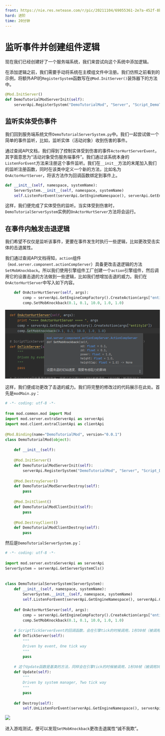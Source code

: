 ```yaml
---
front: https://nie.res.netease.com/r/pic/20211104/69055361-2e7a-452f-8b1a-f23e1262a03a.jpg
hard: 进阶
time: 20分钟
---
```


# 监听事件并创建组件逻辑

现在我们已经创建好了一个服务端系统，我们来尝试向这个系统中添加逻辑。

在添加逻辑之前，我们需要手动将系统在主模组文件中注册。我们仿照之前看到的示例，将额外API的`RegisterSystem`函数写在`@Mod.InitServer()`装饰器下的方法中。

```python
@Mod.InitServer()
def DemoTutorialModServerInit(self):
    serverApi.RegisterSystem("DemoTutorialMod", "Server", "Script_DemoTutorialMod.DemoTutorialServerSystem.DemoTutorialServerSystem")

```

## 监听实体受伤事件

我们回到服务端系统文件`DemoTutorialServerSystem.py`中。我们一起尝试做一个简单的事件监听，比如，监听实体（活动对象）收到伤害的事件。

通过查阅API文档，我们得到了控制实体受到伤害的事件`ActorHurtServerEvent`，其字面意思为“活动对象受伤服务端事件”。我们通过该系统本身的`ListenForEvent`方法来注册这个事件监听。我们在`__init__`方法的末尾加入我们的监听注册函数，同时在该类中定义一个新的方法，比如名为`OnActorHurtServer`，将该方法作为回调函数绑定到事件上。

```python
def __init__(self, namespace, systemName):
    ServerSystem.__init__(self, namespace, systemName)
    self.ListenForEvent(serverApi.GetEngineNamespace(), serverApi.GetEngineSystemName(), "ActorHurtServerEvent", self, self.OnActorHurtServer)

```

这样，我们便完成了实体受伤的监听。当实体受到伤害时，`DemoTutorialServerSystem`实例的`OnActorHurtServer`方法将会运行。

## 在事件内触发击退逻辑

我们希望不仅仅是监听该事件，更要在事件发生时执行一些逻辑，比如更改受击实体的击退属性。

我们通过查阅API文档得知，`action`组件（`mod.server.component.actionCompServer`）具备更改击退逻辑的方法`SetMobKnockback`。所以我们使用引擎组件工厂创建一个`action`引擎组件，然后调用它的设置击退的方法做到一些逻辑，比如我们想增加击退的威力。我们在`OnActorHurtServer`中写入如下内容。

```python
    def OnActorHurtServer(self, args):
        comp = serverApi.GetEngineCompFactory().CreateAction(args["entityId"])
        comp.SetMobKnockback(0.1, 0.1, 10.0, 1.0, 1.0)

```

![](./images/11.4_set_knockback.png)

这样，我们便成功更改了击退的威力。我们将完整的修改过的代码展示在此处。首先是`modMain.py`：

```python
# -*- coding: utf-8 -*-

from mod.common.mod import Mod
import mod.server.extraServerApi as serverApi
import mod.client.extraClientApi as clientApi

@Mod.Binding(name="DemoTutorialMod", version="0.0.1")
class DemoTutorialMod(object):

    def __init__(self):

    @Mod.InitServer()
    def DemoTutorialModServerInit(self):
        serverApi.RegisterSystem("DemoTutorialMod", "Server", "Script_DemoTutorialMod.DemoTutorialServerSystem.DemoTutorialServerSystem")

    @Mod.DestroyServer()
    def DemoTutorialModServerDestroy(self):
        pass

    @Mod.InitClient()
    def DemoTutorialModClientInit(self):
        pass

    @Mod.DestroyClient()
    def DemoTutorialModClientDestroy(self):
        pass

```

然后是`DemoTutorialServerSystem.py`：

```python
# -*- coding: utf-8 -*-

import mod.server.extraServerApi as serverApi
ServerSystem = serverApi.GetServerSystemCls()


class DemoTutorialServerSystem(ServerSystem):
    def __init__(self, namespace, systemName):
        ServerSystem.__init__(self, namespace, systemName)
        self.ListenForEvent(serverApi.GetEngineNamespace(), serverApi.GetEngineSystemName(), "ActorHurtServerEvent", self, self.OnActorHurtServer)

    def OnActorHurtServer(self, args):
        comp = serverApi.GetEngineCompFactory().CreateAction(args["entityId"])
        comp.SetMobKnockback(0.1, 0.1, 10.0, 1.0, 1.0)

    # ScriptTickServerEvent的回调函数，会在引擎tick的时候调用，1秒30帧（被调用30次）
    def OnTickServer(self):
        """
        Driven by event, One tick way
        """
        pass

    # 这个Update函数是基类的方法，同样会在引擎tick的时候被调用，1秒30帧（被调用30次）
    def Update(self):
        """
        Driven by system manager, Two tick way
        """
        pass

    def Destroy(self):
        self.UnListenForEvent(serverApi.GetEngineNamespace(), serverApi.GetEngineSystemName(), "ActorHurtServerEvent", self, self.OnActorHurtServer)

```

![](./images/11.4_in-game.gif)

进入游戏测试，便可以发现`SetMobKnockback`更改击退属性“诚不我欺”。

